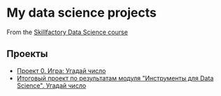 # My data science projects
From the [Skillfactory Data Science course](https://skillfactory.ru/data-scientist-pro)

## Проекты

* [Проект 0. Игра: Угадай число](project_0)
* [Итоговый проект по результатам модуля "Инструменты для Data Science". Угадай число](/../../../../DS-PRO-PIT/ds_pro_python_8)

